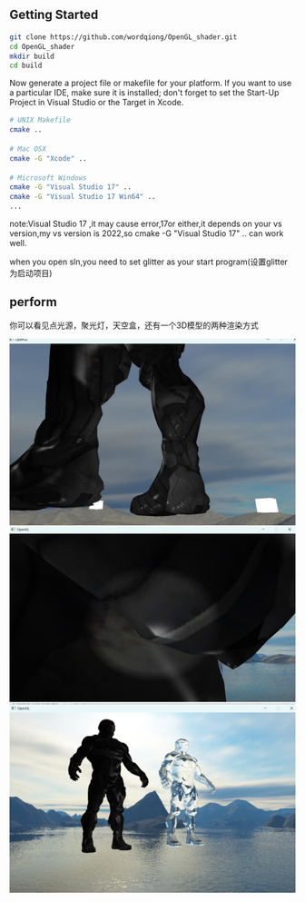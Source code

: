 ## Getting Started

```bash
git clone https://github.com/wordqiong/OpenGL_shader.git
cd OpenGL_shader
mkdir build
cd build
```

Now generate a project file or makefile for your platform. If you want to use a particular IDE, make sure it is installed; don't forget to set the Start-Up Project in Visual Studio or the Target in Xcode.

```bash
# UNIX Makefile
cmake ..

# Mac OSX
cmake -G "Xcode" ..

# Microsoft Windows
cmake -G "Visual Studio 17" ..
cmake -G "Visual Studio 17 Win64" ..
...
```

note:Visual Studio 17 ,it may cause error,17or either,it depends on your vs version,my vs version is 2022,so cmake -G "Visual Studio 17" .. can work well.

when you open sln,you need to set glitter as your start program(设置glitter为启动项目)

## perform

你可以看见点光源，聚光灯，天空盒，还有一个3D模型的两种渲染方式

![image](readme_graph/point_light.jpg)
![image](readme_graph/SpotLight.jpg)
![image](readme_graph/3D.jpg)

